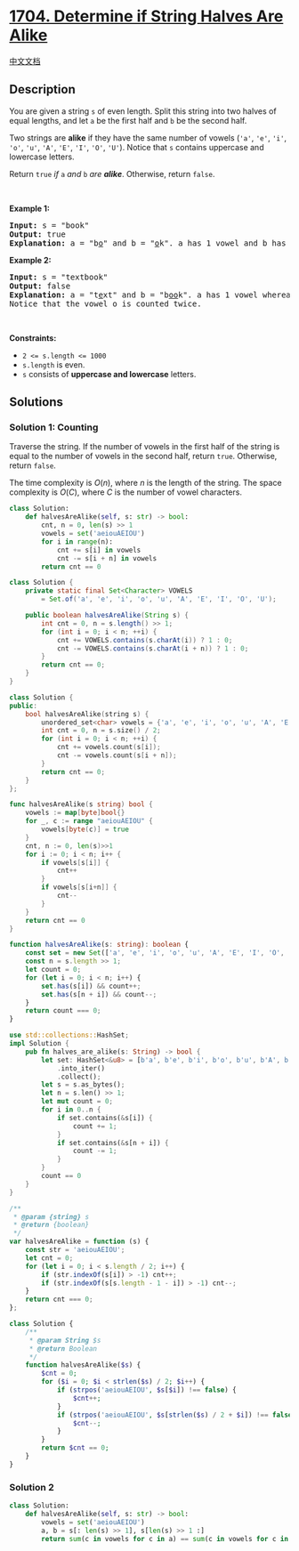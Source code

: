 # [1704. Determine if String Halves Are Alike](https://leetcode.com/problems/determine-if-string-halves-are-alike)

[中文文档](/solution/1700-1799/1704.Determine%20if%20String%20Halves%20Are%20Alike/README.md)

<!-- tags:String,Counting -->

<!-- difficulty:Easy -->

## Description

<p>You are given a string <code>s</code> of even length. Split this string into two halves of equal lengths, and let <code>a</code> be the first half and <code>b</code> be the second half.</p>

<p>Two strings are <strong>alike</strong> if they have the same number of vowels (<code>&#39;a&#39;</code>, <code>&#39;e&#39;</code>, <code>&#39;i&#39;</code>, <code>&#39;o&#39;</code>, <code>&#39;u&#39;</code>, <code>&#39;A&#39;</code>, <code>&#39;E&#39;</code>, <code>&#39;I&#39;</code>, <code>&#39;O&#39;</code>, <code>&#39;U&#39;</code>). Notice that <code>s</code> contains uppercase and lowercase letters.</p>

<p>Return <code>true</code><em> if </em><code>a</code><em> and </em><code>b</code><em> are <strong>alike</strong></em>. Otherwise, return <code>false</code>.</p>

<p>&nbsp;</p>
<p><strong class="example">Example 1:</strong></p>

<pre>
<strong>Input:</strong> s = &quot;book&quot;
<strong>Output:</strong> true
<strong>Explanation:</strong> a = &quot;b<u>o</u>&quot; and b = &quot;<u>o</u>k&quot;. a has 1 vowel and b has 1 vowel. Therefore, they are alike.
</pre>

<p><strong class="example">Example 2:</strong></p>

<pre>
<strong>Input:</strong> s = &quot;textbook&quot;
<strong>Output:</strong> false
<strong>Explanation:</strong> a = &quot;t<u>e</u>xt&quot; and b = &quot;b<u>oo</u>k&quot;. a has 1 vowel whereas b has 2. Therefore, they are not alike.
Notice that the vowel o is counted twice.
</pre>

<p>&nbsp;</p>
<p><strong>Constraints:</strong></p>

<ul>
	<li><code>2 &lt;= s.length &lt;= 1000</code></li>
	<li><code>s.length</code> is even.</li>
	<li><code>s</code> consists of <strong>uppercase and lowercase</strong> letters.</li>
</ul>

## Solutions

### Solution 1: Counting

Traverse the string. If the number of vowels in the first half of the string is equal to the number of vowels in the second half, return `true`. Otherwise, return `false`.

The time complexity is $O(n)$, where $n$ is the length of the string. The space complexity is $O(C)$, where $C$ is the number of vowel characters.

<!-- tabs:start -->

```python
class Solution:
    def halvesAreAlike(self, s: str) -> bool:
        cnt, n = 0, len(s) >> 1
        vowels = set('aeiouAEIOU')
        for i in range(n):
            cnt += s[i] in vowels
            cnt -= s[i + n] in vowels
        return cnt == 0
```

```java
class Solution {
    private static final Set<Character> VOWELS
        = Set.of('a', 'e', 'i', 'o', 'u', 'A', 'E', 'I', 'O', 'U');

    public boolean halvesAreAlike(String s) {
        int cnt = 0, n = s.length() >> 1;
        for (int i = 0; i < n; ++i) {
            cnt += VOWELS.contains(s.charAt(i)) ? 1 : 0;
            cnt -= VOWELS.contains(s.charAt(i + n)) ? 1 : 0;
        }
        return cnt == 0;
    }
}
```

```cpp
class Solution {
public:
    bool halvesAreAlike(string s) {
        unordered_set<char> vowels = {'a', 'e', 'i', 'o', 'u', 'A', 'E', 'I', 'O', 'U'};
        int cnt = 0, n = s.size() / 2;
        for (int i = 0; i < n; ++i) {
            cnt += vowels.count(s[i]);
            cnt -= vowels.count(s[i + n]);
        }
        return cnt == 0;
    }
};
```

```go
func halvesAreAlike(s string) bool {
	vowels := map[byte]bool{}
	for _, c := range "aeiouAEIOU" {
		vowels[byte(c)] = true
	}
	cnt, n := 0, len(s)>>1
	for i := 0; i < n; i++ {
		if vowels[s[i]] {
			cnt++
		}
		if vowels[s[i+n]] {
			cnt--
		}
	}
	return cnt == 0
}
```

```ts
function halvesAreAlike(s: string): boolean {
    const set = new Set(['a', 'e', 'i', 'o', 'u', 'A', 'E', 'I', 'O', 'U']);
    const n = s.length >> 1;
    let count = 0;
    for (let i = 0; i < n; i++) {
        set.has(s[i]) && count++;
        set.has(s[n + i]) && count--;
    }
    return count === 0;
}
```

```rust
use std::collections::HashSet;
impl Solution {
    pub fn halves_are_alike(s: String) -> bool {
        let set: HashSet<&u8> = [b'a', b'e', b'i', b'o', b'u', b'A', b'E', b'I', b'O', b'U']
            .into_iter()
            .collect();
        let s = s.as_bytes();
        let n = s.len() >> 1;
        let mut count = 0;
        for i in 0..n {
            if set.contains(&s[i]) {
                count += 1;
            }
            if set.contains(&s[n + i]) {
                count -= 1;
            }
        }
        count == 0
    }
}
```

```js
/**
 * @param {string} s
 * @return {boolean}
 */
var halvesAreAlike = function (s) {
    const str = 'aeiouAEIOU';
    let cnt = 0;
    for (let i = 0; i < s.length / 2; i++) {
        if (str.indexOf(s[i]) > -1) cnt++;
        if (str.indexOf(s[s.length - 1 - i]) > -1) cnt--;
    }
    return cnt === 0;
};
```

```php
class Solution {
    /**
     * @param String $s
     * @return Boolean
     */
    function halvesAreAlike($s) {
        $cnt = 0;
        for ($i = 0; $i < strlen($s) / 2; $i++) {
            if (strpos('aeiouAEIOU', $s[$i]) !== false) {
                $cnt++;
            }
            if (strpos('aeiouAEIOU', $s[strlen($s) / 2 + $i]) !== false) {
                $cnt--;
            }
        }
        return $cnt == 0;
    }
}
```

<!-- tabs:end -->

### Solution 2

<!-- tabs:start -->

```python
class Solution:
    def halvesAreAlike(self, s: str) -> bool:
        vowels = set('aeiouAEIOU')
        a, b = s[: len(s) >> 1], s[len(s) >> 1 :]
        return sum(c in vowels for c in a) == sum(c in vowels for c in b)
```

<!-- tabs:end -->

<!-- end -->
